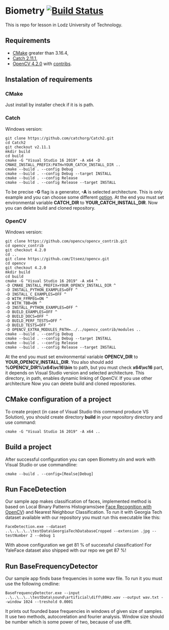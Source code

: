 # Biometry [![Build Status](https://travis-ci.com/morfinPL/biometry.svg?token=KajztPDJBQAx9hzP5jSW&branch=master)](https://travis-ci.com/morfinPL/biometry)

This is repo for lesson in Lodz University of Technology.

## Requirements
- [CMake](https://cmake.org/download/) greater than 3.16.4,
- [Catch 2.11.1](https://github.com/catchorg/Catch2/tree/v2.11.0),
- [OpenCV 4.2.0](https://github.com/opencv/opencv/tree/4.2.0) with [contribs](https://github.com/opencv/opencv_contrib/tree/4.2.0).

## Instalation of requirements

### CMake

Just install by installer check if it is is path.

### Catch

Windows version:

```
git clone https://github.com/catchorg/Catch2.git
cd Catch2
git checkout v2.11.1
mkdir build
cd build
cmake -G "Visual Studio 16 2019" -A x64 -D CMAKE_INSTALL_PREFIX:PATH=YOUR_CATCH_INSTALL_DIR ..
cmake --build . --config Debug
cmake --build . --config Debug --target INSTALL
cmake --build . --config Release
cmake --build . --config Release --target INSTALL
```
To be precise **-G** flag is a generator, **-A** is selected architecture. This is only example and you can choose some different [option](https://cmake.org/cmake/help/v3.16/manual/cmake-generators.7.html#cmake-generators). At the end you must set environmental variable **CATCH_DIR** to **YOUR_CATCH_INSTALL_DIR**. Now you can delete build and cloned repository.

### OpenCV

Windows version:

```
git clone https://github.com/opencv/opencv_contrib.git
cd opencv_contrib
git checkout 4.2.0
cd ..
git clone https://github.com/Itseez/opencv.git
cd opencv
git checkout 4.2.0
mkdir build
cd build
cmake -G "Visual Studio 16 2019" -A x64 ^
-D CMAKE_INSTALL_PREFIX=YOUR_OPENCV_INSTALL_DIR ^
-D INSTALL_PYTHON_EXAMPLES=OFF ^
-D INSTALL_C_EXAMPLES=OFF ^
-D WITH_FFMPEG=ON ^
-D WITH_TBB=ON ^
-D INSTALL_PYTHON_EXAMPLES=OFF ^
-D BUILD_EXAMPLES=OFF ^
-D BUILD_DOCS=OFF ^
-D BUILD_PERF_TESTS=OFF ^
-D BUILD_TESTS=OFF ^
-D OPENCV_EXTRA_MODULES_PATH=../../opencv_contrib/modules ..
cmake --build . --config Debug
cmake --build . --config Debug --target INSTALL
cmake --build . --config Release
cmake --build . --config Release --target INSTALL
```

At the end you must set environmental variable **OPENCV_DIR** to **YOUR_OPENCV_INSTALL_DIR**. You also should add **%OPENCV_DIR%\x64\vc16\bin** to path, but you must check **x64\vc16** part, it depends on Visual Studio version and selected architecture. This directory, in path, enables dynamic linking of OpenCV. If you use other architecture Now you can delete build and cloned repositories.

## CMake configuration of a project

To create project (in case of Visual Studio this command produce VS Solution), you should create directory **build** in your repository directory and use command:

```
cmake -G "Visual Studio 16 2019" -A x64 ..
```

## Build a project

After successful configuration you can open Biometry.sln and work with Visual Studio or use commandline:

```
cmake --build . --config=[Realse|Debug]
```

## Run FaceDetection

Our sample app makes classification of faces, implemented method is based on Local Binary Patterns Histograms(see [Face Recognition with OpenCV](https://docs.opencv.org/4.2.0/da/d60/tutorial_face_main.html)) and Nearest Neighbour Classification. To run it with Georgia Tech dataset available with our repository you must run this executable like this:
```
FaceDetection.exe --dataset ..\..\..\..\testData\GeorgiaTechDatabaseCropped --extension .jpg --testNumber 2 --debug 1
```
With above configuration we get 81 % of successful classification!
For YaleFace dataset also shipped with our repo we get 87 %!

## Run BaseFrequencyDetector

Our sample app finds base frequencies in some wav file. To run it you must use the following cmdline:
```
BaseFrequencyDetector.exe --input ..\..\..\..\testData\sound\artificial\diff\80Hz.wav --output wav.txt --window 1024 --treshold 0.0001
```
It prints out founded base frequencies in windows of given size of samples. It use two methods, autocorelation and fourier analysis. Window size should be number which is some power of two, because of use dfft.